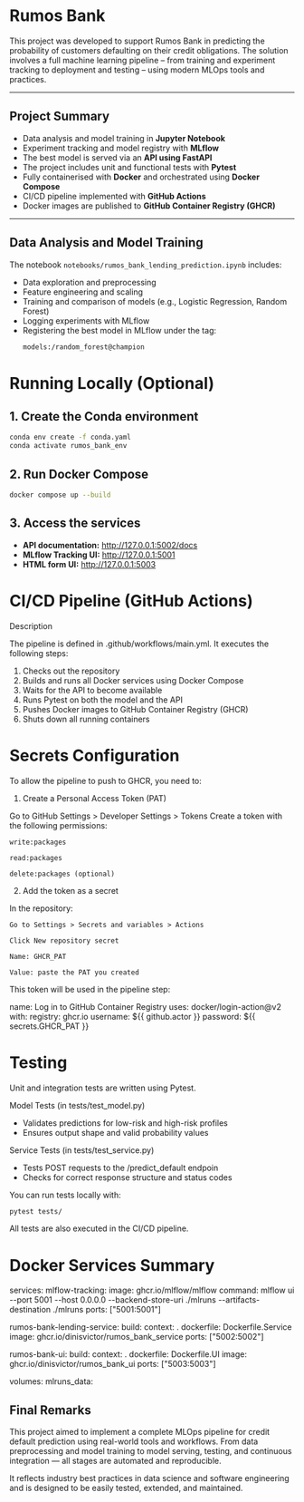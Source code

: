 # Rumos Bank

This project was developed to support Rumos Bank in predicting the probability of customers defaulting on their credit obligations. The solution involves a full machine learning pipeline – from training and experiment tracking to deployment and testing – using modern MLOps tools and practices.

---

## Project Summary

- Data analysis and model training in **Jupyter Notebook**
- Experiment tracking and model registry with **MLflow**
- The best model is served via an **API using FastAPI**
- The project includes unit and functional tests with **Pytest**
- Fully containerised with **Docker** and orchestrated using **Docker Compose**
- CI/CD pipeline implemented with **GitHub Actions**
- Docker images are published to **GitHub Container Registry (GHCR)**

---

## Data Analysis and Model Training

The notebook `notebooks/rumos_bank_lending_prediction.ipynb` includes:

- Data exploration and preprocessing  
- Feature engineering and scaling  
- Training and comparison of models (e.g., Logistic Regression, Random Forest)  
- Logging experiments with MLflow  
- Registering the best model in MLflow under the tag:  
  ```bash
  models:/random_forest@champion

# Running Locally (Optional)

## 1. Create the Conda environment
```bash 
conda env create -f conda.yaml
conda activate rumos_bank_env
```

## 2. Run Docker Compose

```bash
docker compose up --build
```

## 3. Access the services

- **API documentation:** http://127.0.0.1:5002/docs  
- **MLflow Tracking UI:** http://127.0.0.1:5001  
- **HTML form UI:** http://127.0.0.1:5003  


# CI/CD Pipeline (GitHub Actions)

Description

The pipeline is defined in .github/workflows/main.yml. It executes the following steps:
1.	Checks out the repository
2.	Builds and runs all Docker services using Docker Compose
3.	Waits for the API to become available
4.	Runs Pytest on both the model and the API
5.	Pushes Docker images to GitHub Container Registry (GHCR)
6.	Shuts down all running containers

# Secrets Configuration

To allow the pipeline to push to GHCR, you need to:

1. Create a Personal Access Token (PAT)

Go to GitHub Settings > Developer Settings > Tokens
Create a token with the following permissions:

    write:packages

    read:packages

    delete:packages (optional)

2. Add the token as a secret

In the repository:

    Go to Settings > Secrets and variables > Actions

    Click New repository secret

    Name: GHCR_PAT

    Value: paste the PAT you created

This token will be used in the pipeline step:

  name: Log in to GitHub Container Registry
  uses: docker/login-action@v2
  with:
    registry: ghcr.io
    username: ${{ github.actor }}
    password: ${{ secrets.GHCR_PAT }}

# Testing

Unit and integration tests are written using Pytest.

Model Tests (in tests/test_model.py)

- Validates predictions for low-risk and high-risk profiles
- Ensures output shape and valid probability values

Service Tests (in tests/test_service.py)

- Tests POST requests to the /predict_default endpoin
- Checks for correct response structure and status codes

You can run tests locally with:
```bash
pytest tests/
```

All tests are also executed in the CI/CD pipeline.

# Docker Services Summary

services:
  mlflow-tracking:
    image: ghcr.io/mlflow/mlflow
    command: mlflow ui --port 5001 --host 0.0.0.0 --backend-store-uri ./mlruns --artifacts-destination ./mlruns
    ports: ["5001:5001"]

  rumos-bank-lending-service:
    build:
      context: .
      dockerfile: Dockerfile.Service
    image: ghcr.io/dinisvictor/rumos_bank_service
    ports: ["5002:5002"]

  rumos-bank-ui:
    build:
      context: .
      dockerfile: Dockerfile.UI
    image: ghcr.io/dinisvictor/rumos_bank_ui
    ports: ["5003:5003"]

volumes:
  mlruns_data:

## Final Remarks

This project aimed to implement a complete MLOps pipeline for credit default prediction using real-world tools and workflows. From data preprocessing and model training to model serving, testing, and continuous integration — all stages are automated and reproducible.

It reflects industry best practices in data science and software engineering and is designed to be easily tested, extended, and maintained.
